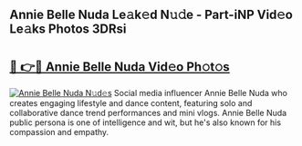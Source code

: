 ## Annie Belle Nuda Le𝚊k𝚎d N𝚞𝚍e - Part-iNP Vid𝚎o Le𝚊ks Photos 3DRsi

# <h2><a href="http://fbb8c8t.evod.top/?m=Annie+Belle+Nuda">🔗 👉🔴 Annie Belle Nuda Vid𝚎o Ph𝚘t𝚘s</a></h2>

[![Annie Belle Nuda N𝚞d𝚎s](https://i.imgur.com/8V9OHl7.gif)](http://fbb8c8t.evod.top/?m=Annie+Belle+Nuda)
Social media influencer Annie Belle Nuda who creates engaging lifestyle and dance content, featuring solo and collaborative dance trend performances and mini vlogs. Annie Belle Nuda public persona is one of intelligence and wit, but he's also known for his compassion and empathy. 
